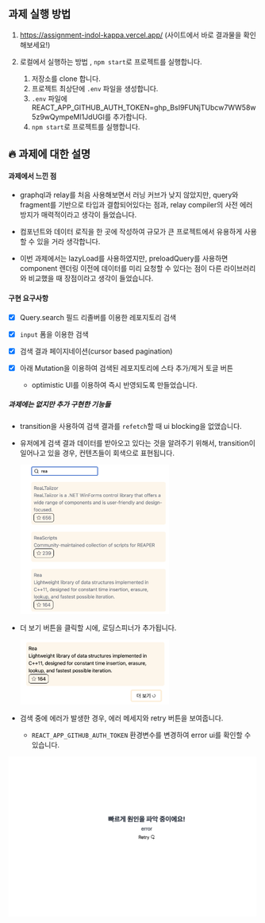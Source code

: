 ## 과제 실행 방법

1. https://assignment-indol-kappa.vercel.app/ (사이트에서 바로 결과물을 확인해보세요!)

2. 로컬에서 실행하는 방법 , `npm start`로 프로젝트를 실행합니다.
   1. 저장소를 clone 합니다.
   2. 프로젝트 최상단에 `.env` 파일을 생성합니다.
   3. `.env` 파일에 REACT_APP_GITHUB_AUTH_TOKEN=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를 추가합니다.
   4. `npm start`로 프로젝트를 실행합니다.

## 🔥 과제에 대한 설명

#### 과제에서 느낀 점

- graphql과 relay를 처음 사용해보면서 러닝 커브가 낮지 않았지만, query와 fragment를 기반으로 타입과 결합되어있다는 점과, relay compiler의 사전 에러 방지가 매력적이라고 생각이 들었습니다.

- 컴포넌트와 데이터 로직을 한 곳에 작성하여 규모가 큰 프로젝트에서 유용하게 사용할 수 있을 거라 생각합니다.

- 이번 과제에서는 lazyLoad를 사용하였지만, preloadQuery를 사용하면 component 렌더링 이전에 데이터를 미리 요청할 수 있다는 점이 다른 라이브러리와 비교했을 때 장점이라고 생각이 들었습니다.

#### 구현 요구사항

- [x] Query.search 필드 리졸버를 이용한 레포지토리 검색

- [x] `input` 폼을 이용한 검색
- [x] 검색 결과 페이지네이션(cursor based pagination)

- [x] 아래 Mutation을 이용하여 검색된 레포지토리에 스타 추가/제거 토글 버튼
  - optimistic UI를 이용하여 즉시 반영되도록 만들었습니다.

##### 과제에는 없지만 추가 구현한 기능들

- transition을 사용하여 검색 결과를 `refetch`할 때 ui blocking을 없앴습니다.

- 유저에게 검색 결과 데이터를 받아오고 있다는 것을 알려주기 위해서, transition이 일어나고 있을 경우, 컨텐츠들이 회색으로 표현됩니다.



  <img src='public/image.png' width='300'>

- 더 보기 버튼을 클릭할 시에, 로딩스피너가 추가됩니다.



  <img src='public/image-1.png' width='300'/>

- 검색 중에 에러가 발생한 경우, 에러 메세지와 retry 버튼을 보여줍니다.
  - `REACT_APP_GITHUB_AUTH_TOKEN` 환경변수를 변경하여 error ui를 확인할 수 있습니다.

<img src='public/image-2.png' width='500'>
